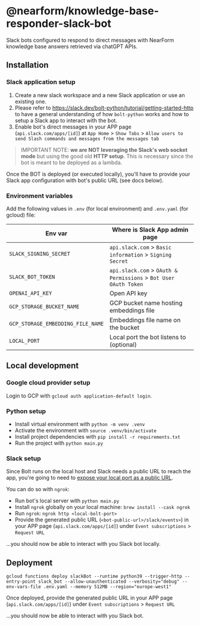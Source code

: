 # @nearform/knowledge-base-responder-slack-bot

Slack bots configured to respond to direct messages with NearForm knowledge base answers retrieved via chatGPT APIs.

## Installation

### Slack application setup

1. Create a new slack workspace and a new Slack application or use an existing one.
2. Please refer to https://slack.dev/bolt-python/tutorial/getting-started-http to have a general understanding of how `bolt-python` works and how to setup a Slack app to interact with the bot.
3. Enable bot's direct messages in your APP page (`api.slack.com/apps/[id]`) at `App Home` > `Show Tabs` > `Allow users to send Slash commands and messages from the messages tab`

> IMPORTANT NOTE: **we are NOT leveraging the Slack's web socket mode** but using the good old **HTTP setup**. This is necessary since the bot is meant to be deployed as a lambda.

Once the BOT is deployed (or executed locally), you'll have to provide your Slack app configuration with bot's public URL (see docs below).

### Environment variables

Add the following values in `.env` (for local environment) and `.env.yaml` (for gcloud) file:

| Env var                           | Where is Slack App admin page                                    |
| --------------------------------- | ---------------------------------------------------------------- |
| `SLACK_SIGNING_SECRET`            | `api.slack.com` > `Basic information` > `Signing Secret`         |
| `SLACK_BOT_TOKEN`                 | `api.slack.com` > `OAuth & Permissions` > `Bot User OAuth Token` |
| `OPENAI_API_KEY`                  | Open API key                                                     |
| `GCP_STORAGE_BUCKET_NAME`         | GCP bucket name hosting embeddings file                          |
| `GCP_STORAGE_EMBEDDING_FILE_NAME` | Embeddings file name on the bucket                               |
| `LOCAL_PORT`                      | Local port the bot listens to (optional)                         |

## Local development

### Google cloud provider setup

Login to GCP with `gcloud auth application-default login`.

### Python setup

- Install virtual environment with `python -m venv .venv`
- Activate the environment with `source .venv/bin/activate`
- Install project dependencies with `pip install -r requirements.txt`
- Run the project with `python main.py`

### Slack setup

Since Bolt runs on the local host and Slack needs a public URL to reach the app, you're going to need to [expose your local port as a public URL](https://slack.dev/bolt-python/tutorial/getting-started-http#setting-up-events).

You can do so with `ngrok`:

- Run bot's local server with `python main.py`
- Install `ngrok` globally on your local machine: `brew install --cask ngrok`
- Run `ngrok`: `ngrok http <local-bolt-port>`
- Provide the generated public URL (`<bot-public-url>/slack/events>`) in your APP page (`api.slack.com/apps/[id]`) under `Event subscriptions` > `Request URL`

...you should now be able to interact with you Slack bot locally.

## Deployment

```
gcloud functions deploy slackBot --runtime python39 --trigger-http --entry-point slack_bot --allow-unauthenticated --verbosity="debug" --env-vars-file .env.yaml --memory 512MB --region="europe-west1"
```

Once deployed, provide the generated public URL in your APP page (`api.slack.com/apps/[id]`) under `Event subscriptions` > `Request URL`

...you should now be able to interact with you Slack bot.
